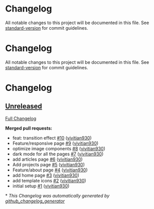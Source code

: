 # Changelog

All notable changes to this project will be documented in this file. See [standard-version](https://github.com/conventional-changelog/standard-version) for commit guidelines.

# Changelog

All notable changes to this project will be documented in this file. See [standard-version](https://github.com/conventional-changelog/standard-version) for commit guidelines.

# Changelog

## [Unreleased](https://github.com/vivitian930/nextjs-portfolio/tree/HEAD)

[Full Changelog](https://github.com/vivitian930/nextjs-portfolio/compare/e9cf69189136dcce31beef58bef478852d186609...HEAD)

**Merged pull requests:**

- feat: transition effect [\#10](https://github.com/vivitian930/nextjs-portfolio/pull/10) ([vivitian930](https://github.com/vivitian930))
- Feature/responsive page [\#9](https://github.com/vivitian930/nextjs-portfolio/pull/9) ([vivitian930](https://github.com/vivitian930))
- optimize image components [\#8](https://github.com/vivitian930/nextjs-portfolio/pull/8) ([vivitian930](https://github.com/vivitian930))
- dark mode for all the pages [\#7](https://github.com/vivitian930/nextjs-portfolio/pull/7) ([vivitian930](https://github.com/vivitian930))
- add articles page [\#6](https://github.com/vivitian930/nextjs-portfolio/pull/6) ([vivitian930](https://github.com/vivitian930))
- Add projects page [\#5](https://github.com/vivitian930/nextjs-portfolio/pull/5) ([vivitian930](https://github.com/vivitian930))
- Feature/about page [\#4](https://github.com/vivitian930/nextjs-portfolio/pull/4) ([vivitian930](https://github.com/vivitian930))
- add home page [\#3](https://github.com/vivitian930/nextjs-portfolio/pull/3) ([vivitian930](https://github.com/vivitian930))
- add template icons [\#2](https://github.com/vivitian930/nextjs-portfolio/pull/2) ([vivitian930](https://github.com/vivitian930))
- initial setup [\#1](https://github.com/vivitian930/nextjs-portfolio/pull/1) ([vivitian930](https://github.com/vivitian930))



\* *This Changelog was automatically generated by [github_changelog_generator](https://github.com/github-changelog-generator/github-changelog-generator)*
